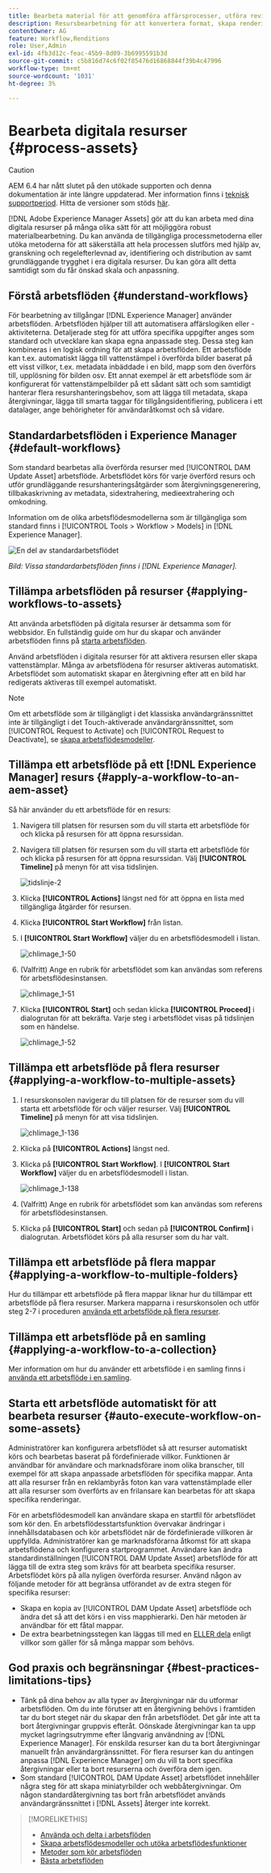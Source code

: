 ```yaml
---
title: Bearbeta material för att genomföra affärsprocesser, utföra revisioner, uppfylla regelkrav och upprätthålla en grundläggande smidighet
description: Resursbearbetning för att konvertera format, skapa renderingar, hantera resurser, validera resurser och köra arbetsflöden.
contentOwner: AG
feature: Workflow,Renditions
role: User,Admin
exl-id: 4fb3d12c-feac-45b9-8d09-3b6995591b3d
source-git-commit: c5b816d74c6f02f85476d16868844f39b4c47996
workflow-type: tm+mt
source-wordcount: '1031'
ht-degree: 3%

---
```


# Bearbeta digitala resurser {#process-assets}

>[!CAUTION]
>
>AEM 6.4 har nått slutet på den utökade supporten och denna dokumentation är inte längre uppdaterad. Mer information finns i [teknisk supportperiod](https://helpx.adobe.com/support/programs/eol-matrix.html). Hitta de versioner som stöds [här](https://experienceleague.adobe.com/docs/).

[!DNL Adobe Experience Manager Assets] gör att du kan arbeta med dina digitala resurser på många olika sätt för att möjliggöra robust materialbearbetning. Du kan använda de tillgängliga processmetoderna eller utöka metoderna för att säkerställa att hela processen slutförs med hjälp av, granskning och regelefterlevnad av, identifiering och distribution av samt grundläggande trygghet i era digitala resurser. Du kan göra allt detta samtidigt som du får önskad skala och anpassning.

## Förstå arbetsflöden {#understand-workflows}

För bearbetning av tillgångar [!DNL Experience Manager] använder arbetsflöden. Arbetsflöden hjälper till att automatisera affärslogiken eller -aktiviteterna. Detaljerade steg för att utföra specifika uppgifter anges som standard och utvecklare kan skapa egna anpassade steg. Dessa steg kan kombineras i en logisk ordning för att skapa arbetsflöden. Ett arbetsflöde kan t.ex. automatiskt lägga till vattenstämpel i överförda bilder baserat på ett visst villkor, t.ex. metadata inbäddade i en bild, mapp som den överförs till, upplösning för bilden osv. Ett annat exempel är ett arbetsflöde som är konfigurerat för vattenstämpelbilder på ett sådant sätt och som samtidigt hanterar flera resurshanteringsbehov, som att lägga till metadata, skapa återgivningar, lägga till smarta taggar för tillgångsidentifiering, publicera i ett datalager, ange behörigheter för användaråtkomst och så vidare.

## Standardarbetsflöden i Experience Manager {#default-workflows}

Som standard bearbetas alla överförda resurser med [!UICONTROL DAM Update Asset] arbetsflöde. Arbetsflödet körs för varje överförd resurs och utför grundläggande resurshanteringsåtgärder som återgivningsgenerering, tillbakaskrivning av metadata, sidextrahering, medieextrahering och omkodning.

Information om de olika arbetsflödesmodellerna som är tillgängliga som standard finns i [!UICONTROL Tools > Workflow > Models] in [!DNL Experience Manager].

![En del av standardarbetsflödet](assets/aem-default-workflows.png)

*Bild: Vissa standardarbetsflöden finns i [!DNL Experience Manager].*

## Tillämpa arbetsflöden på resurser {#applying-workflows-to-assets}

Att använda arbetsflöden på digitala resurser är detsamma som för webbsidor. En fullständig guide om hur du skapar och använder arbetsflöden finns på [starta arbetsflöden](/help/sites-authoring/workflows-participating.md).

Använd arbetsflöden i digitala resurser för att aktivera resursen eller skapa vattenstämplar. Många av arbetsflödena för resurser aktiveras automatiskt. Arbetsflödet som automatiskt skapar en återgivning efter att en bild har redigerats aktiveras till exempel automatiskt.

>[!NOTE]
>
>Om ett arbetsflöde som är tillgängligt i det klassiska användargränssnittet inte är tillgängligt i det Touch-aktiverade användargränssnittet, som [!UICONTROL Request to Activate] och [!UICONTROL Request to Deactivate], se [skapa arbetsflödesmodeller](/help/sites-developing/workflows-models.md#make-workflow-models-available-in-touchui).

## Tillämpa ett arbetsflöde på ett [!DNL Experience Manager] resurs {#apply-a-workflow-to-an-aem-asset}

<!-- 
TBD: Add animated GIF for these steps instead of all these screenshots.
-->

Så här använder du ett arbetsflöde för en resurs:

1. Navigera till platsen för resursen som du vill starta ett arbetsflöde för och klicka på resursen för att öppna resurssidan.

1. Navigera till platsen för resursen som du vill starta ett arbetsflöde för och klicka på resursen för att öppna resurssidan. Välj **[!UICONTROL Timeline]** på menyn för att visa tidslinjen.

   ![tidslinje-2](assets/timeline-2.png)

1. Klicka **[!UICONTROL Actions]** längst ned för att öppna en lista med tillgängliga åtgärder för resursen.

1. Klicka **[!UICONTROL Start Workflow]** från listan.

1. I **[!UICONTROL Start Workflow]** väljer du en arbetsflödesmodell i listan.

   ![chlimage_1-50](assets/chlimage_1-50.png)

1. (Valfritt) Ange en rubrik för arbetsflödet som kan användas som referens för arbetsflödesinstansen.

   ![chlimage_1-51](assets/chlimage_1-51.png)

1. Klicka **[!UICONTROL Start]** och sedan klicka **[!UICONTROL Proceed]** i dialogrutan för att bekräfta. Varje steg i arbetsflödet visas på tidslinjen som en händelse.

   ![chlimage_1-52](assets/chlimage_1-52.png)

## Tillämpa ett arbetsflöde på flera resurser {#applying-a-workflow-to-multiple-assets}

1. I resurskonsolen navigerar du till platsen för de resurser som du vill starta ett arbetsflöde för och väljer resurser. Välj **[!UICONTROL Timeline]** på menyn för att visa tidslinjen.

   ![chlimage_1-136](assets/chlimage_1-136.png)

1. Klicka på **[!UICONTROL Actions]** längst ned.

1. Klicka på **[!UICONTROL Start Workflow]**. I **[!UICONTROL Start Workflow]** väljer du en arbetsflödesmodell i listan.

   ![chlimage_1-138](assets/chlimage_1-138.png)

1. (Valfritt) Ange en rubrik för arbetsflödet som kan användas som referens för arbetsflödesinstansen.

1. Klicka på **[!UICONTROL Start]** och sedan på **[!UICONTROL Confirm]** i dialogrutan. Arbetsflödet körs på alla resurser som du har valt.

## Tillämpa ett arbetsflöde på flera mappar {#applying-a-workflow-to-multiple-folders}

Hur du tillämpar ett arbetsflöde på flera mappar liknar hur du tillämpar ett arbetsflöde på flera resurser. Markera mapparna i resurskonsolen och utför steg 2-7 i proceduren [använda ett arbetsflöde på flera resurser](assets-workflow.md#applying-a-workflow-to-multiple-assets).

## Tillämpa ett arbetsflöde på en samling {#applying-a-workflow-to-a-collection}

Mer information om hur du använder ett arbetsflöde i en samling finns i [använda ett arbetsflöde i en samling](managing-collections-touch-ui.md#running-a-workflow-on-a-collection).

## Starta ett arbetsflöde automatiskt för att bearbeta resurser {#auto-execute-workflow-on-some-assets}

Administratörer kan konfigurera arbetsflödet så att resurser automatiskt körs och bearbetas baserat på fördefinierade villkor. Funktionen är användbar för användare och marknadsförare inom olika branscher, till exempel för att skapa anpassade arbetsflöden för specifika mappar. Anta att alla resurser från en reklambyrås foton kan vara vattenstämplade eller att alla resurser som överförts av en frilansare kan bearbetas för att skapa specifika renderingar.

För en arbetsflödesmodell kan användare skapa en startfil för arbetsflödet som kör den. En arbetsflödesstartsfunktion övervakar ändringar i innehållsdatabasen och kör arbetsflödet när de fördefinierade villkoren är uppfyllda. Administratörer kan ge marknadsförarna åtkomst för att skapa arbetsflödena och konfigurera startprogrammet. Användare kan ändra standardinställningen [!UICONTROL DAM Update Asset] arbetsflöde för att lägga till de extra steg som krävs för att bearbeta specifika resurser. Arbetsflödet körs på alla nyligen överförda resurser. Använd någon av följande metoder för att begränsa utförandet av de extra stegen för specifika resurser:

* Skapa en kopia av [!UICONTROL DAM Update Asset] arbetsflöde och ändra det så att det körs i en viss mapphierarki. Den här metoden är användbar för ett fåtal mappar.
* De extra bearbetningsstegen kan läggas till med en [ELLER dela](/help/sites-developing/workflows-step-ref.md#or-split) enligt villkor som gäller för så många mappar som behövs.

## God praxis och begränsningar {#best-practices-limitations-tips}

* Tänk på dina behov av alla typer av återgivningar när du utformar arbetsflöden. Om du inte förutser att en återgivning behövs i framtiden tar du bort steget när du skapar den från arbetsflödet. Det går inte att ta bort återgivningar gruppvis efteråt. Oönskade återgivningar kan ta upp mycket lagringsutrymme efter långvarig användning av [!DNL Experience Manager]. För enskilda resurser kan du ta bort återgivningar manuellt från användargränssnittet. För flera resurser kan du antingen anpassa [!DNL Experience Manager] om du vill ta bort specifika återgivningar eller ta bort resurserna och överföra dem igen.
* Som standard [!UICONTROL DAM Update Asset] arbetsflödet innehåller några steg för att skapa miniatyrbilder och webbåtergivningar. Om någon standardåtergivning tas bort från arbetsflödet används användargränssnittet i [!DNL Assets] återger inte korrekt.

>[!MORELIKETHIS]
>
>* [Använda och delta i arbetsflöden](/help/sites-authoring/workflows.md)
>* [Skapa arbetsflödesmodeller och utöka arbetsflödesfunktioner](/help/sites-developing/workflows.md)
>* [Metoder som kör arbetsflöden](/help/sites-administering/workflows-starting.md)
>* [Bästa arbetsflöden](/help/sites-developing/workflows-best-practices.md)

